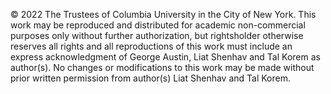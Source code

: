© 2022 The Trustees of Columbia University in the City of New York. This work may be reproduced and distributed for academic non-commercial purposes only without further authorization, but rightsholder otherwise reserves all rights and all reproductions of this work must include an express acknowledgment of George Austin, Liat Shenhav and Tal Korem as author(s). No changes or modifications to this work may be made without prior written permission from author(s) Liat Shenhav and Tal Korem.
